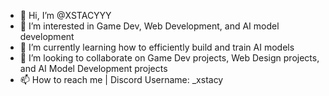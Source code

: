 - 👋 Hi, I’m @XSTACYYY
- 👀 I’m interested in Game Dev, Web Development, and AI model development
- 🌱 I’m currently learning how to efficiently build and train AI models
- 💞️ I’m looking to collaborate on Game Dev projects, Web Design projects, and AI Model Development projects
- 📫 How to reach me | Discord Username: _xstacy

<!---
XSTACYYY/XSTACYYY is a ✨ special ✨ repository because its `README.md` (this file) appears on your GitHub profile.
You can click the Preview link to take a look at your changes.
--->
